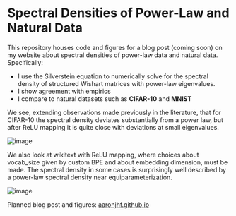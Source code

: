 # Spectral Densities of Power-Law and Natural Data

This repository houses code and figures for a blog post (coming soon) on my website about spectral densities of power-law data and natural data. 
Specifically:

- I use the Silverstein equation to numerically solve for the spectral density of structured Wishart matrices with power-law eigenvalues. 
- I show agreement with empirics
- I compare to natural datasets such as **CIFAR-10** and **MNIST**
  
We see, extending observations made previously in the literature, that for CIFAR-10 the spectral density deviates substantially from a power law, but after ReLU mapping it is quite close
with deviations at small eigenvalues.  

![image](https://github.com/user-attachments/assets/2e7859ad-8eba-4c68-90ec-16cddc57f852)


We also look at wikitext with ReLU mapping, where choices about vocab_size given by custom BPE and about embedding dimension, must be made. The spectral density in some cases is 
surprisingly well described by a power-law spectral density near equiparameterization.

![image](https://github.com/user-attachments/assets/d33fa118-c017-4fb0-97cb-381a2419456e)


Planned blog post and figures: [aaronjhf.github.io](https://aaronjhf.github.io/blog/power-law-spec/)

